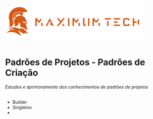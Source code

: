 ![Alt text](https://raw.githubusercontent.com/diegoMasin/landing-maximumtech/master/assets/img/new-logo-mt-01.png)
<br><br>

# Padrões de Projetos - Padrões de Criação

###### Estudos e aprimoramento dos conhecimentos de padrões de projetos

- Builder
- Singleton
-
